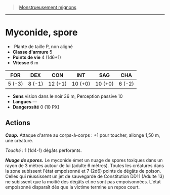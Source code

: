 ﻿> [Monstrueusement mignons](baby_bestiary.md)

---

# Myconide, spore

-  Plante de taille P, non aligné
- **Classe d'armure** 5
- **Points de vie** 4 (1d6+1)
- **Vitesse** 6 m

|FOR|DEX|CON|INT|SAG|CHA|
|---|---|---|---|---|---|
|5 (-3)|8 (-1)|12 (+1)|10 (+0)|10 (+0)|6 (-2)|

- **Sens** vision dans le noir 36 m, Perception passive 10
- **Langues** —
- **Dangerosité** 0 (10 PX)

## Actions

**_Coup._** Attaque d'arme au corps-à-corps : +1 pour toucher, allonge 1,50 m, une créature.

_Touché :_ 1 (1d4-1) dégâts perforants.

**_Nuage de spores._** Le myconide émet un nuage de spores toxiques dans un rayon de 3 mètres autour de lui (adulte 6 mètres). Toutes les créatures dans la zone subissent l'état empoisonné et 7 (2d6) points de dégâts de poison. Celles qui réussissent un jet de sauvegarde de Constitution DD11 (Adulte 13) ne subissent que la moitié des dégâts et ne sont pas empoisonnées. L'état empoisonné disparaît dès que la victime termine un repos court.


